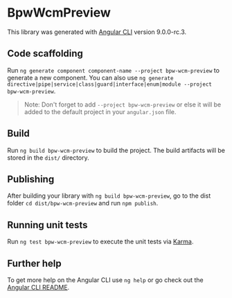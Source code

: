 # BpwWcmPreview

This library was generated with [Angular CLI](https://github.com/angular/angular-cli) version 9.0.0-rc.3.

## Code scaffolding

Run `ng generate component component-name --project bpw-wcm-preview` to generate a new component. You can also use `ng generate directive|pipe|service|class|guard|interface|enum|module --project bpw-wcm-preview`.
> Note: Don't forget to add `--project bpw-wcm-preview` or else it will be added to the default project in your `angular.json` file. 

## Build

Run `ng build bpw-wcm-preview` to build the project. The build artifacts will be stored in the `dist/` directory.

## Publishing

After building your library with `ng build bpw-wcm-preview`, go to the dist folder `cd dist/bpw-wcm-preview` and run `npm publish`.

## Running unit tests

Run `ng test bpw-wcm-preview` to execute the unit tests via [Karma](https://karma-runner.github.io).

## Further help

To get more help on the Angular CLI use `ng help` or go check out the [Angular CLI README](https://github.com/angular/angular-cli/blob/master/README.md).
